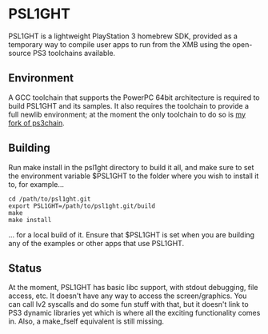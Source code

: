 PSL1GHT
=======

PSL1GHT is a lightweight PlayStation 3 homebrew SDK, provided as a temporary
way to compile user apps to run from the XMB using the open-source PS3
toolchains available.


Environment
-----------

A GCC toolchain that supports the PowerPC 64bit architecture is required to
build PSL1GHT and its samples. It also requires the toolchain to provide
a full newlib environment; at the moment the only toolchain to do so is
[my fork of ps3chain](http://github.com/AerialX/ps3chain).


Building
--------

Run make install in the psl1ght directory to build it all, and make sure to
set the environment variable $PSL1GHT to the folder where you wish to
install it to, for example...

    cd /path/to/psl1ght.git
    export PSL1GHT=/path/to/psl1ght.git/build
    make
    make install

... for a local build of it. Ensure that $PSL1GHT is set when you are
building any of the examples or other apps that use PSL1GHT.


Status
------

At the moment, PSL1GHT has basic libc support, with stdout debugging, file
access, etc. It doesn't have any way to access the screen/graphics. You can
call lv2 syscalls and do some fun stuff with that, but it doesn't link to
PS3 dynamic libraries yet which is where all the exciting functionality
comes in. Also, a make_fself equivalent is still missing.
